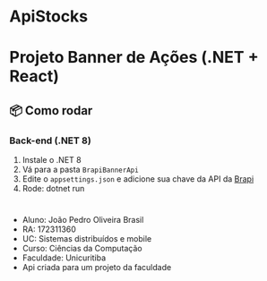 # ApiStocks

# Projeto Banner de Ações (.NET + React)

## 📦 Como rodar

### Back-end (.NET 8)

1. Instale o .NET 8
2. Vá para a pasta `BrapiBannerApi`
3. Edite o `appsettings.json` e adicione sua chave da API da [Brapi](https://brapi.dev/dashboard)
4. Rode: dotnet run

#

- Aluno: João Pedro Oliveira Brasil
- RA: 172311360
- UC: Sistemas distribuídos e mobile
- Curso: Ciências da Computação
- Faculdade: Unicuritiba
- Api criada para um projeto da faculdade
